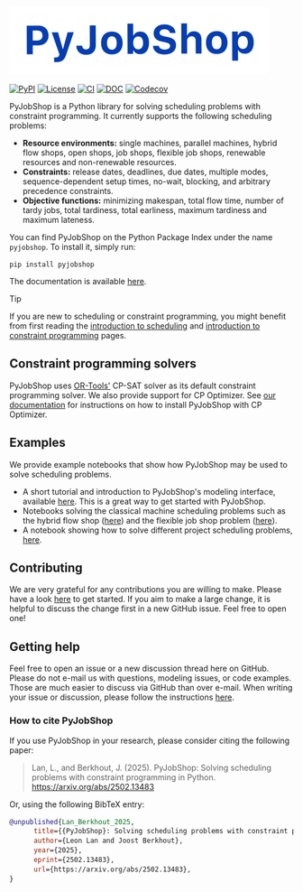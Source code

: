 ![PyJobShop logo](docs/source/assets/images/logo.svg)

[![PyPI](https://img.shields.io/pypi/v/PyJobShop?style=flat-square)](https://pypi.org/project/pyjobshop/)
[![License](https://img.shields.io/badge/license-MIT-blue?style=flat-square)](https://github.com/PyJobShop/PyJobShop/)
[![CI](https://img.shields.io/github/actions/workflow/status/PyJobShop/PyJobShop/.github%2Fworkflows%2FCI.yml?style=flat-square)](https://github.com/PyJobShop/PyJobShop/)
[![DOC](https://img.shields.io/readthedocs/pyjobshop?style=flat-square)](https://pyjobshop.org)
[![Codecov](https://img.shields.io/codecov/c/github/PyJobShop/PyJobShop?style=flat-square)](https://app.codecov.io/gh/PyJobShop/PyJobShop/)

PyJobShop is a Python library for solving scheduling problems with constraint programming.
It currently supports the following scheduling problems:

- **Resource environments:** single machines, parallel machines, hybrid flow shops, open shops, job shops, flexible job shops, renewable resources and non-renewable resources.
- **Constraints:** release dates, deadlines, due dates, multiple modes, sequence-dependent setup times, no-wait, blocking, and arbitrary precedence constraints.
- **Objective functions:** minimizing makespan, total flow time, number of tardy jobs, total tardiness, total earliness, maximum tardiness and maximum lateness.

You can find PyJobShop on the Python Package Index under the name `pyjobshop`. 
To install it, simply run:

``` shell
pip install pyjobshop
```

The documentation is available [here](https://pyjobshop.org/).

> [!TIP]
> If you are new to scheduling or constraint programming, you might benefit from first reading the [introduction to scheduling](https://pyjobshop.org/stable/setup/intro_to_scheduling.html) and [introduction to constraint programming](https://pyjobshop.org/stable/setup/intro_to_cp.html) pages.

## Constraint programming solvers

PyJobShop uses [OR-Tools'](https://github.com/google/or-tools) CP-SAT solver as its default constraint programming solver.
We also provide support for CP Optimizer. 
See [our documentation](https://pyjobshop.org/stable/setup/installation.html) for instructions on how to install PyJobShop with CP Optimizer.

## Examples

We provide example notebooks that show how PyJobShop may be used to solve scheduling problems.

- A short tutorial and introduction to PyJobShop's modeling interface, available [here](https://pyjobshop.org/stable/examples/simple_example.html). This is a great way to get started with PyJobShop.
- Notebooks solving the classical machine scheduling problems such as the hybrid flow shop ([here](https://pyjobshop.org/stable/examples/hybrid_flow_shop.html)) and the flexible job shop problem ([here](https://pyjobshop.org/stable/examples/flexible_job_shop.html)).
- A notebook showing how to solve different project scheduling problems, [here](https://pyjobshop.org/stable/examples/project_scheduling.html).

## Contributing

We are very grateful for any contributions you are willing to make. 
Please have a look [here](https://pyjobshop.org/stable/dev/contributing.html) to get started. 
If you aim to make a large change, it is helpful to discuss the change first in a new GitHub issue. Feel free to open one!

## Getting help

Feel free to open an issue or a new discussion thread here on GitHub.
Please do not e-mail us with questions, modeling issues, or code examples.
Those are much easier to discuss via GitHub than over e-mail.
When writing your issue or discussion, please follow the instructions [here](https://pyjobshop.org/stable/setup/getting_help.html).

### How to cite PyJobShop

If you use PyJobShop in your research, please consider citing the following paper:

> Lan, L., and Berkhout, J. (2025).
> PyJobShop: Solving scheduling problems with constraint programming in Python.
> https://arxiv.org/abs/2502.13483

Or, using the following BibTeX entry:

```bibtex
@unpublished{Lan_Berkhout_2025,
      title={{PyJobShop}: Solving scheduling problems with constraint programming in {Python}}, 
      author={Leon Lan and Joost Berkhout},
      year={2025},
      eprint={2502.13483},
      url={https://arxiv.org/abs/2502.13483}, 
}
```

